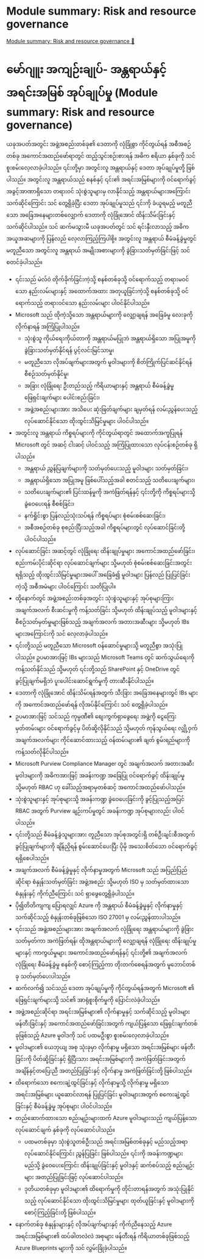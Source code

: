 # Module summary: Risk and resource governance

[Module summary: Risk and resource governance 🔗](https://www.coursera.org/learn/microsoft-sc-900-exam-preparation-and-practice/lecture/zrRkQ/module-summary-risk-and-resource-governance)

# မော်ဂျူး အကျဉ်းချုပ်- အန္တရာယ်နှင့် အရင်းအမြစ် အုပ်ချုပ်မှု (Module summary: Risk and resource governance)

ယခုအပတ်အတွင်း အဖွဲ့အစည်းတစ်ခု၏ ဒေတာကို လုံခြုံစွာ ကိုင်တွယ်ရန် အစီအစဉ်တစ်ခု အကောင်အထည်ဖော်ရာတွင် ထည့်သွင်းစဉ်းစားရန် အဓိက ဧရိယာ နှစ်ခုကို သင် စူးစမ်းလေ့လာခဲ့ပါသည်။ ၎င်းတို့မှာ အတွင်းလူ အန္တရာယ်နှင့် ဒေတာ အုပ်ချုပ်မှုတို့ ဖြစ်ပါသည်။ အတွင်းလူ အန္တရာယ်သည် စနစ်နှင့် ၎င်း၏ အရင်းအမြစ်များကို ဝင်ရောက်ခွင့် အခွင့်အာဏာရှိသော တရားဝင် သုံးစွဲသူများမှ လာနိုင်သည့် အန္တရာယ်များအကြောင်း သက်ဆိုင်ကြောင်း သင် တွေ့ရှိခဲ့ပြီး ဒေတာ အုပ်ချုပ်မှုသည် ၎င်းကို ခံယူရမည့် မတူညီသော အခြေအနေများတစ်လျှောက် ဒေတာကို လုံခြုံအောင် ထိန်းသိမ်းခြင်းနှင့် သက်ဆိုင်ပါသည်။ သင် ဆက်မသွားမီ ယခုအပတ်တွင် သင် ရင်းနှီးလာသည့် အဓိက အယူအဆများကို ပြန်လည် လေ့လာကြည့်ကြပါစို့။ အတွင်းလူ အန္တရာယ် စီမံခန့်ခွဲမှုတွင် မတူညီသော အတွင်းလူ အန္တရာယ် အမျိုးအစားများကို ခွဲခြားသတ်မှတ်ခြင်းဖြင့် သင် စတင်ခဲ့ပါသည်။

- ၎င်းသည် မဲလ်ဝဲ တိုက်ခိုက်ခြင်းကဲ့သို့ စနစ်တစ်ခုသို့ ဝင်ရောက်သည့် တရားမဝင်သော နည်းလမ်းများနှင့် အထောက်အထား အတုယူခြင်းကဲ့သို့ စနစ်တစ်ခုသို့ ဝင်ရောက်သည့် တရားဝင်သော နည်းလမ်းများ ပါဝင်နိုင်ပါသည်။
- Microsoft သည် ထိုကဲ့သို့သော အန္တရာယ်များကို လျှော့ချရန် အခြေခံမူ လေးခုကို လိုက်နာရန် အကြံပြုပါသည်။
  - သုံးစွဲသူ ကိုယ်ရေးကိုယ်တာကို အန္တရာယ်မပြုဘဲ အန္တရာယ်ရှိသော အပြုအမူကို ခွဲခြားသတ်မှတ်နိုင်ရန် ပွင့်လင်းမြင်သာမှု၊
  - မတူညီသော လိုအပ်ချက်များအတွက် မူဝါဒများကို စိတ်ကြိုက်ပြင်ဆင်နိုင်ရန် စီစဉ်သတ်မှတ်နိုင်မှု၊
  - အခြား လုံခြုံရေး ဦးတည်သည့် ကိရိယာများနှင့် အန္တရာယ် စီမံခန့်ခွဲမှု ဖြေရှင်းချက်များ ပေါင်းစည်းခြင်း၊
  - အဖွဲ့အစည်းများအား အသိပေး ဆုံးဖြတ်ချက်များ ချမှတ်ရန် လမ်းညွှန်ပေးသည့် လုပ်ဆောင်နိုင်သော ထိုးထွင်းသိမြင်မှုများ ပါဝင်ပါသည်။
- အတွင်းလူ အန္တရာယ် ကိစ္စရပ်များကို ကိုင်တွယ်ရာတွင် အထောက်အကူပြုရန် Microsoft တွင် အဆင့် ငါးဆင့် ပါဝင်သည့် အကြံပြုထားသော လုပ်ငန်းစဉ်တစ်ခု ရှိပါသည်။
  - အန္တရာယ် ညွှန်ပြချက်များကို သတ်မှတ်ပေးသည့် မူဝါဒများ သတ်မှတ်ခြင်း၊
  - အန္တရာယ်ရှိသော အပြုအမူ ဖြစ်ပေါ်သည့်အခါ စတင်သည့် သတိပေးချက်များ၊
  - သတိပေးချက်များ၏ ပြင်းထန်မှုကို အကဲဖြတ်ရန်နှင့် ၎င်းတို့ကို ကိစ္စရပ်များသို့ ခွဲဝေပေးရန် စီစစ်ခြင်း၊
  - နက်ရှိုင်းစွာ ပြန်လည်သုံးသပ်ရန် ကိစ္စရပ်များ စုံစမ်းစစ်ဆေးခြင်း၊
  - အစီအစဉ်တစ်ခု စုစည်းပြီးသည့်အခါ ကိစ္စရပ်များတွင် လုပ်ဆောင်ခြင်းတို့ ပါဝင်ပါသည်။
- လုပ်ဆောင်ခြင်း အဆင့်တွင် လုံခြုံရေး ထိန်းချုပ်မှုများ အကောင်အထည်ဖော်ခြင်း၊ စည်းကမ်းပိုင်းဆိုင်ရာ လုပ်ဆောင်ချက်များ သို့မဟုတ် စုံစမ်းစစ်ဆေးခြင်းအတွင်း ရရှိသည့် ထိုးထွင်းသိမြင်မှုများအပေါ် အခြေခံ၍ မူဝါဒများ ပြန်လည် ပြုပြင်ခြင်းကဲ့သို့ အစီအမံများ ပါဝင်ကြောင်း သတိပြုပါ။
- ထို့နောက်တွင် အဖွဲ့အစည်းတစ်ခုအတွင်း သုံးစွဲသူများနှင့် အုပ်စုများကြား အချက်အလက် စီးဆင်းမှုကို ကန့်သတ်ခြင်း သို့မဟုတ် ထိန်းချုပ်သည့် မူဝါဒများနှင့် စီစဉ်သတ်မှတ်မှုများဖြစ်သည့် အချက်အလက် အတားအဆီးများ သို့မဟုတ် IBs များအကြောင်းကို သင် လေ့လာခဲ့ပါသည်။
- ၎င်းတို့သည် မတူညီသော Microsoft ဝန်ဆောင်မှုများသို့ မတူညီစွာ အသုံးပြုပါသည်။ ဥပမာအားဖြင့် IBs များသည် Microsoft Teams တွင် ဆက်သွယ်ရေးကို ကန့်သတ်နိုင်သည် သို့မဟုတ် ၎င်းတို့သည် SharePoint နှင့် OneDrive တွင် ခွင့်ပြုချက်မရှိဘဲ ပူးပေါင်းဆောင်ရွက်မှုကို တားဆီးနိုင်ပါသည်။
- ဒေတာကို လုံခြုံအောင် ထိန်းသိမ်းရန်အတွက် သီးခြား အခြေအနေများတွင် IBs များကို အကောင်အထည်ဖော်ရန် လိုအပ်နိုင်ကြောင်း သင် တွေ့ရှိခဲ့ပါသည်။
- ဥပမာအားဖြင့် သင်သည် ကုမ္ပဏီ၏ စျေးကွက်ရှာဖွေရေး အဖွဲ့ကို ငွေကြေး မှတ်တမ်းများ ဝင်ရောက်ခွင့်မှ ပိတ်ဆို့လိုနိုင်သည် သို့မဟုတ် ကုန်သွယ်ရေး လျှို့ဝှက် အချက်အလက်များ ကိုင်ဆောင်ထားသည့် ဝန်ထမ်းများ၏ ချတ် စွမ်းရည်များကို ကန့်သတ်လိုနိုင်ပါသည်။
- Microsoft Purview Compliance Manager တွင် အချက်အလက် အတားအဆီး မူဝါဒများကို အဓိကအားဖြင့် အခန်းကဏ္ဍ အခြေပြု ဝင်ရောက်ခွင့် ထိန်းချုပ်မှု သို့မဟုတ် RBAC ဟု ခေါ်သည့်အရာမှတစ်ဆင့် အကောင်အထည်ဖော်ပါသည်။
- သုံးစွဲသူများနှင့် အုပ်စုများသို့ အခန်းကဏ္ဍ ခွဲဝေပေးခြင်းကို ခွင့်ပြုသည့်အပြင် RBAC အတွက် Purview ချဉ်းကပ်မှုတွင် အခန်းကဏ္ဍ အုပ်စုများလည်း ပါဝင်ပါသည်။
- ၎င်းတို့သည် စီမံခန့်ခွဲသူများအား တူညီသော အုပ်စုအတွင်းရှိ တစ်ဦးချင်းစီအတွက် ခွင့်ပြုချက်များကို ချိန်ညှိရန် စွမ်းဆောင်ပေးပြီး ပိုမို အသေးစိတ်သော ဝင်ရောက်ခွင့် ရရှိစေပါသည်။
- အချက်အလက် စီမံခန့်ခွဲမှုနှင့် လိုက်နာမှုအတွက် Microsoft သည် အပြည်ပြည်ဆိုင်ရာ စံနှုန်းသတ်မှတ်ခြင်း အဖွဲ့အစည်း သို့မဟုတ် ISO မှ သတ်မှတ်ထားသော စံနှုန်းနှင့် ကိုက်ညီကြောင်း သင် ရှာဖွေတွေ့ရှိခဲ့ပါသည်။
- ပို၍တိတိကျကျ ပြောရလျှင် Azure ကို အန္တရာယ် စီမံခန့်ခွဲမှုနှင့် လိုက်နာမှုနှင့် သက်ဆိုင်သည့် စံနှုန်းတစ်ခုဖြစ်သော ISO 27001 မှ လမ်းညွှန်ထားပါသည်။
- ၎င်းသည် အဖွဲ့အစည်းများအား အချက်အလက် လုံခြုံရေး အန္တရာယ်များကို ခွဲခြားသတ်မှတ်ကာ အကဲဖြတ်ရန်၊ ထိုအန္တရာယ်များကို လျှော့ချရန် လုံခြုံရေး ထိန်းချုပ်မှုများနှင့် ကာကွယ်မှုများ အကောင်အထည်ဖော်ရန်နှင့် ၎င်းတို့၏ အချက်အလက် လုံခြုံရေး စီမံခန့်ခွဲမှု စနစ်ကို စောင့်ကြည့်ကာ တိုးတက်စေရန်အတွက် မူဘောင်တစ်ခု သတ်မှတ်ပေးပါသည်။
- ဆက်လက်၍ သင်သည် ဒေတာ အုပ်ချုပ်မှုကို ကိုင်တွယ်ရန်အတွက် Microsoft ၏ ဖြေရှင်းချက်များသို့ သင်၏ အာရုံစူးစိုက်မှုကို ပြောင်းလဲခဲ့ပါသည်။
- အဖွဲ့အစည်းဆိုင်ရာ အရင်းအမြစ်များ၏ လိုက်နာမှုနှင့် သက်ဆိုင်သည့် မူဝါဒများ ဖန်တီးခြင်းနှင့် အကောင်အထည်ဖော်ခြင်းအတွက် ကျယ်ပြန့်သော ဖြေရှင်းချက်တစ်ခုဖြစ်သည့် Azure မူဝါဒကို သင် ပထမဦးစွာ စူးစမ်းလေ့လာခဲ့ပါသည်။
- မူဝါဒများ၏ ယေဘုယျ အစု သုံးခုမှာ လိုက်နာမှု မရှိသော အရင်းအမြစ်များ ဖန်တီးခြင်းကို ပိတ်ဆို့ခြင်းနှင့် ရှိပြီးသား အရင်းအမြစ်များကို အကဲဖြတ်ခြင်းအတွက် အချိန်နှင့်တပြေးညီ အတည်ပြုခြင်းနှင့် လိုက်နာမှု အကဲဖြတ်ခြင်းတို့ ဖြစ်ပါသည်။
- ထိရောက်သော စကေးချဲ့ထွင်ခြင်းနှင့် လိုက်နာမှုသို့ လိုက်နာမှု မရှိသော အရင်းအမြစ်များ ယူဆောင်လာရန် ပြုပြင်ခြင်း မူဝါဒများအတွက် စကေးချဲ့ထွင်ခြင်းနှင့် စီမံခန့်ခွဲမှု အုပ်စုများ ပါဝင်ပါသည်။
- တည်ဆောက်ထားသော စည်းမျဉ်းများထက် Azure မူဝါဒများသည် ကျယ်ပြန့်သော လုပ်ဆောင်ချက် နှစ်ခုကို လုပ်ဆောင်ပါသည်။
  - ပထမတစ်ခုမှာ သုံးစွဲသူတစ်ဦးသည် အရင်းအမြစ်တစ်ခုနှင့် မည်သည့်အရာ လုပ်ဆောင်နိုင်ကြောင်း ညွှန်ပြခြင်း ဖြစ်ပါသည်။ ၎င်းကို အခန်းကဏ္ဍများ မည်သို့ ခွဲဝေပေးကြောင်း ထိန်းချုပ်ခြင်းနှင့် မူဝါဒနှင့် ဆက်စပ်သည့် စည်းမျဉ်းများ အတည်ပြုခြင်းဖြင့် လုပ်ဆောင်ပါသည်။
  - ဒုတိယတစ်ခုမှာ မူဝါဒများ၏ ထိရောက်မှုကို တိုင်းတာရန်အတွက် အသုံးပြုနိုင်သည့် လုပ်ဆောင်နိုင်သော ထိုးထွင်းသိမြင်မှုများ ထုတ်ယူခြင်းနှင့် မူဝါဒများကို စောင့်ကြည့်ခြင်းတို့ ဖြစ်ပါသည်။
- နောက်တစ်ခု စံနှုန်းများနှင့် လိုအပ်ချက်များနှင့် ကိုက်ညီနေသည့် Azure အရင်းအမြစ်များ၏ ထပ်ခါတလဲလဲ အစုများ ဖန်တီးရန် ကိရိယာတစ်ခုဖြစ်သည့် Azure Blueprints များကို သင် လွှမ်းခြုံခဲ့ပါသည်။
